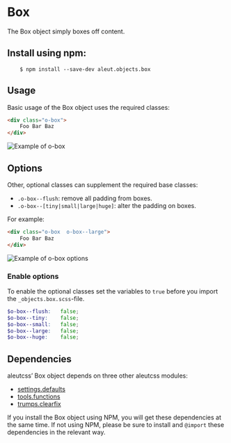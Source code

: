 # Box

The Box object simply boxes off content.

## Install using npm:

```ssh
    $ npm install --save-dev aleut.objects.box

```

## Usage

Basic usage of the Box object uses the required classes:

```html
<div class="o-box">
    Foo Bar Baz
</div>
```

![Example of o-box](https://raw.githubusercontent.com/aleutcss/aleutcss.github.io/master/public/img/o-box.png)

## Options

Other, optional classes can supplement the required base classes:

* `.o-box--flush`: remove all padding from boxes.
* `.o-box--[tiny|small|large|huge]`: alter the padding on boxes.

For example:

```html
<div class="o-box  o-box--large">
    Foo Bar Baz
</div>
```

![Example of o-box options](https://raw.githubusercontent.com/aleutcss/aleutcss.github.io/master/public/img/o-box-options.png)

### Enable options
To enable the optional classes set the variables to `true` before you import
the `_objects.box.scss`-file.

```scss
$o-box--flush:   false;
$o-box--tiny:    false;
$o-box--small:   false;
$o-box--large:   false;
$o-box--huge:    false;
```

## Dependencies

aleutcss’ Box object depends on three other aleutcss modules:

* [settings.defaults](https://github.com/aleutcss/settings.defaults)
* [tools.functions](https://github.com/aleutcss/tools.functions)
* [trumps.clearfix](https://github.com/aleutcss/trumps.clearfix)

If you install the Box object using NPM, you will get these dependencies at
the same time. If not using NPM, please be sure to install and `@import` these
dependencies in the relevant way.
